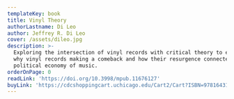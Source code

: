 ```yaml
---
templateKey: book
title: Vinyl Theory
authorLastname: Di Leo
author: Jeffrey R. Di Leo
cover: /assets/dileo.jpg
description: >-
  Exploring the intersection of vinyl records with critical theory to examine
  why vinyl records making a comeback and how their resurgence connected to the
  political economy of music.
orderOnPage: 0
readLink: 'https://doi.org/10.3998/mpub.11676127'
buyLink: 'https://cdcshoppingcart.uchicago.edu/Cart2/Cart?ISBN=9781643150154&PRESS=lever'
---
```

